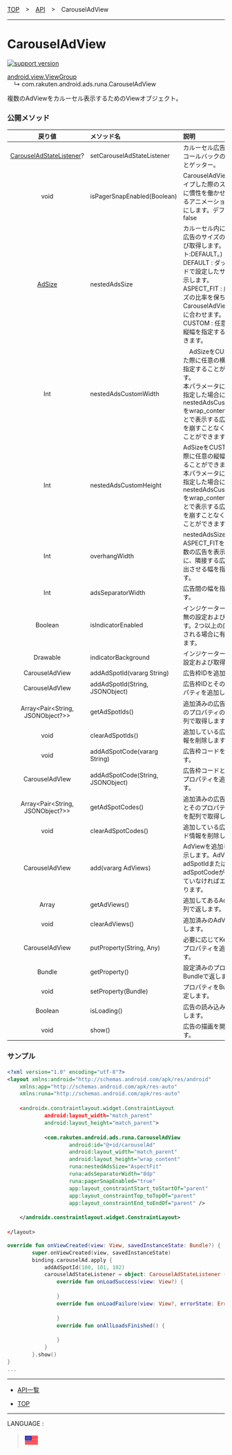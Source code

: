 [TOP](../#top)　>　[API](./README.md)　>　CarouselAdView

---

# CarouselAdView

[![support version](http://img.shields.io/badge/runa-1.6.0+-blueviolet.svg?style=flat)](https://github.com/rakuten-ads/Rakuten-Ads-Android/releases/tag/1.6.0)

[android.view.ViewGroup](https://developer.android.com/reference/android/view/ViewGroup)<br>
&nbsp;&nbsp;&nbsp;&nbsp;↳&nbsp;com.rakuten.android.ads.runa.CarouselAdView

複数のAdViewをカルーセル表示するためのViewオブジェクト。

### 公開メソッド

|戻り値|メソッド名|説明|
:---:|:---|:---
[CarouselAdStateListener](./CarouselAdStateListener.md)? | setCarouselAdStateListener | カルーセル広告の状態のコールバックのセッターとゲッター。
void | isPagerSnapEnabled(Boolean) | CarouselAdViewをスワイプした際のスライド時に慣性を働かせず吸着するアニメーションを有効にします。デフォルト: false
[AdSize](./AdSize.md) | nestedAdsSize | カルーセル内に表示する広告のサイズの指定および取得します。(デフォルト:DEFAULT。)<br>DEFAULT : ダッシュボードで設定したサイズで表示します。<br>ASPECT_FIT : 広告のサイズの比率を保ちCarouselAdViewのwidthに合わせます。<br>CUSTOM : 任意の横幅・縦幅を指定することができます。
Int | nestedAdsCustomWidth |　AdSizeをCUSTOMとした際に任意の横幅(px)を指定することができます。<br>本パラメータに実数値を指定した場合には、nestedAdsCustomHeightをwrap_contentにすることで表示する広告の比率を崩すことなく表示することができます。
Int | nestedAdsCustomHeight | AdSizeをCUSTOMとした際に任意の縦幅を指定することができます。<br>本パラメータに実数値を指定した場合には、nestedAdsCustomWidthをwrap_contentにすることで表示する広告の比率を崩すことなく表示することができます。
Int | overhangWidth | nestedAdsSizeをASPECT_FITを設定し複数の広告を表示した際に、隣接する広告をはみ出させる幅を指定できます。
Int | adsSeparatorWidth | 広告間の幅を指定できます。
Boolean | isIndicatorEnabled | インジケーターの表示有無の設定および取得します。2つ以上の広告が表示される場合に有効となります。
Drawable | indicatorBackground | インジケーターの背景の設定および取得します。
CarouselAdView | addAdSpotId(vararg String) | 広告枠IDを追加します。
CarouselAdVIew | addAdSpotId(String, JSONObject) | 広告枠IDとその枠のプロパティを追加します。
Array<Pair<String, JSONObject?>> | getAdSpotIds() | 追加済みの広告枠IDとそのプロパティのペアを配列で取得します。
void | clearAdSpotIds() | 追加している広告枠ID情報を削除します。
void | addAdSpotCode(vararg String) | 広告枠コードを追加します。
CarouselAdVIew | addAdSpotCode(String, JSONObject) | 広告枠コードとその枠のプロパティを追加します。
Array<Pair<String, JSONObject?>> | getAdSpotCodes() | 追加済みの広告枠コードとそのプロパティのペアを配列で取得します。
void | clearAdSpotCodes() | 追加している広告枠コード情報を削除します。
CarouselAdView | add(vararg AdViews) | AdViewを追加し広告を表示します。AdViewにはadSpotIdまたはadSpotCodeが指定されていなければエラーとなります。
Array<AdView> | getAdViews() | 追加してあるAdViewを配列で返します。
void | clearAdViews() | 追加済みのAdViewを削除します。
CarouselAdView | putProperty(String, Any) | 必要に応じてKey/Valueでプロパティを追加します。
Bundle | getProperty() | 設定済みのプロパティをBundleで返します。
void | setProperty(Bundle) | プロパティをBundleで設定します。
Boolean | isLoading() | 広告の読み込み中かを返します。
void | show() | 広告の描画を開始します。



### サンプル

```xml
<?xml version="1.0" encoding="utf-8"?>
<layout xmlns:android="http://schemas.android.com/apk/res/android"
    xmlns:app="http://schemas.android.com/apk/res-auto"
    xmlns:runa="http://schemas.android.com/apk/res-auto"

    <androidx.constraintlayout.widget.ConstraintLayout
            android:layout_width="match_parent"
            android:layout_height="match_parent">

            <com.rakuten.android.ads.runa.CarouselAdView
                    android:id="@+id/carouselAd"
                    android:layout_width="match_parent"
                    android:layout_height="wrap_content"
                    runa:nestedAdsSize="AspectFit"
                    runa:adsSeparatorWidth="8dp"
                    runa:pagerSnapEnabled="true"
                    app:layout_constraintStart_toStartOf="parent"
                    app:layout_constraintTop_toTopOf="parent"
                    app:layout_constraintEnd_toEndOf="parent" />

    </androidx.constraintlayout.widget.ConstraintLayout>

</layout>
```

```kotlin
override fun onViewCreated(view: View, savedInstanceState: Bundle?) {
        super.onViewCreated(view, savedInstanceState)
        binding.carouselAd.apply {
            addAdSpotId(100, 101, 102)
            carouselAdStateListener = object: CarouselAdStateListener {
                override fun onLoadSuccess(view: View?) {

                }
                override fun onLoadFailure(view: View?, errorState: ErrorState) {

                }
                override fun onAllLoadsFinished() {

                }
            }
        }.show()
}
...
```


---

* [API一覧](./README.md)

* [TOP](../#top)

---
LANGUAGE :
> [![en](/doc/lang/en.png)](/doc/api/CarouselAdView.md)
